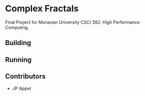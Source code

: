 # Complex Fractals

Final Project for Moravian University CSCI 392: High Performance Computing.

## Building

## Running

## Contributors

* JP Appel
